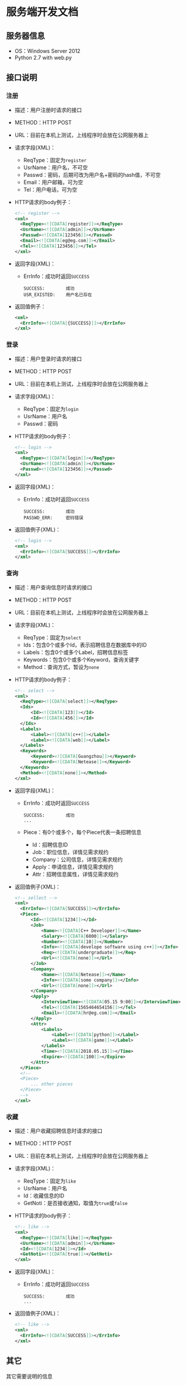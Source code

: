 # 服务端开发文档

## 服务器信息

* OS：Windows Server 2012
* Python 2.7 with web.py

## 接口说明

### 注册

* 描述：用户注册时请求的接口

* METHOD：HTTP POST

* URL：目前在本机上测试，上线程序时会放在公网服务器上

* 请求字段(XML)：

  * ReqType：固定为`register`
  * UsrName：用户名，不可空
  * Passwd：密码，后期可改为用户名+密码的hash值，不可空
  * Email：用户邮箱，可为空
  * Tel：用户电话，可为空

* HTTP请求的body例子：

  ```xml
  <!-- register -->
  <xml>
  	<ReqType><![CDATA[register]]></ReqType>
  	<UsrName><![CDATA[admin]]></UsrName>
  	<Passwd><![CDATA[123456]]></Passwd>
  	<Email><![CDATA[eg@eg.com]]></Email>
  	<Tel><![CDATA[123456]]></Tel>
  </xml>
  ```

* 返回字段(XML)：

  * ErrInfo：成功时返回`SUCCESS`

    ```
    SUCCESS:		成功
    USR_EXISTED:	用户名已存在
    ```

* 返回值例子：

  ```xml
  <xml>
  	<ErrInfo><![CDATA[{SUCCESS}]]></ErrInfo>
  </xml>
  ```

### 登录

* 描述：用户登录时请求的接口

* METHOD：HTTP POST

* URL：目前在本机上测试，上线程序时会放在公网服务器上

* 请求字段(XML)：

  * ReqType：固定为`login`
  * UsrName：用户名
  * Passwd：密码

* HTTP请求的body例子：

  ```xml
  <!-- login -->
  <xml>
  	<ReqType><![CDATA[login]]></ReqType>
  	<UsrName><![CDATA[admin]]></UsrName>
  	<Passwd><![CDATA[123456]]></Passwd>
  </xml>
  ```

* 返回字段(XML)：

  - ErrInfo：成功时返回`SUCCESS`

    ```
    SUCCESS:		成功
    PASSWD_ERR:		密码错误
    ```

* 返回值例子(XML)：

  ```xml
  <!-- login -->
  <xml>
  	<ErrInfo><![CDATA[SUCCESS]]></ErrInfo>
  </xml>
  ```

### 查询

* 描述：用户查询信息时请求的接口

* METHOD：HTTP POST

* URL：目前在本机上测试，上线程序时会放在公网服务器上

* 请求字段(XML)：

  * ReqType：固定为`select`
  * Ids：包含0个或多个Id，表示招聘信息在数据库中的ID
  * Labels：包含0个或多个Label，招聘信息标签
  * Keywords：包含0个或多个Keyword，查询关键字
  * Method：查询方式，暂设为`none`

* HTTP请求的body例子：

  ```xml
  <!-- select -->
  <xml>
  	<ReqType><![CDATA[select]]></ReqType>
  	<Ids>
  		<Id><![CDATA[123]]></Id>
  		<Id><![CDATA[456]]></Id>
  	</Ids>
  	<Labels>
  		<Label><![CDATA[c++]]></Label>
  		<Label><![CDATA[web]]></Label>
  	</Labels>
  	<Keywords>
  		<Keyword><![CDATA[Guangzhou]]></Keyword>
  		<Keyword><![CDATA[Netease]]></Keyword>
  	</Keywords>
  	<Method><![CDATA[none]]></Method>
  </xml>
  ```

* 返回字段(XML)：

  - ErrInfo：成功时返回`SUCCESS`

    ```
    SUCCESS:		成功
    ...
    ```

  - Piece：有0个或多个，每个Piece代表一条招聘信息

    * Id：招聘信息ID
    * Job：职位信息，详情见需求规约
    * Company：公司信息，详情见需求规约
    * Apply：申请信息，详情见需求规约
    * Attr：招聘信息属性，详情见需求规约

* 返回值例子(XML)：

  ```xml
  <!-- sellect -->
  <xml>
  	<ErrInfo><![CDATA[SUCCESS]]></ErrInfo>
  	<Piece>
  		<Id><![CDATA[1234]]></Id>
  		<Job>
  			<Name><![CDATA[C++ Developer]]></Name>
  			<Salary><![CDATA[6000]]></Salary>
  			<Number><![CDATA[10]]></Number>
  			<Info><![CDATA[develope software using c++]]></Info>
  			<Req><![CDATA[undergraduate]]></Req>
  			<Url><![CDATA[none]]></Url>
  		</Job>
  		<Company>
  			<Name><![CDATA[Netease]]></Name>
  			<Info><![CDATA[some company]]></Info>
  			<Url><![CDATA[none]]></Url>
  		</Company>
  		<Apply>
  			<InterviewTime><![CDATA[05.15 9:00]]></InterviewTime>
  			<Tel><![CDATA[1565464654156]]></Tel>
  			<Email><![CDATA[hr@eg.com]]></Email>
  		</Apply>
  		<Attr>
  			<Labels>
  				<Label><![CDATA[python]]></Label>
  				<Label><![CDATA[game]]></Label>
  			</Labels>
  			<Time><![CDATA[2018.05.15]]></Time>
  			<Expire><![CDATA[100]]></Expire>
  		</Attr>
  	</Piece>
  	<!--
  	<Piece>
  		... other pieces
  	</Piece>
  	-->
  </xml>
  ```

### 收藏

* 描述：用户收藏招聘信息时请求的接口

* METHOD：HTTP POST

* URL：目前在本机上测试，上线程序时会放在公网服务器上

* 请求字段(XML)：

  * ReqType：固定为`like`
  * UsrName：用户名
  * Id：收藏信息的ID
  * GetNoti：是否接收通知，取值为`true`或`false`

* HTTP请求的body例子：

  ```xml
  <!-- like -->
  <xml>
  	<ReqType><![CDATA[like]]></ReqType>
  	<UsrName><![CDATA[admin]]></UsrName>
  	<Id><![CDATA[1234]]></Id>
  	<GetNoti><![CDATA[true]]></GetNoti>
  </xml>
  ```

* 返回字段(XML)：

  - ErrInfo：成功时返回`SUCCESS`

    ```
    SUCCESS:		成功
    ...
    ```

* 返回值例子(XML)：

  ```xml
  <!-- like -->
  <xml>
  	<ErrInfo><![CDATA[SUCCESS]]></ErrInfo>
  </xml>
  ```


## 其它

其它需要说明的信息